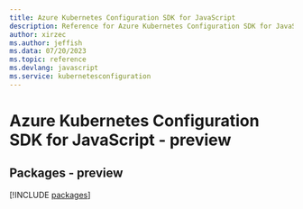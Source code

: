 ```yaml
---
title: Azure Kubernetes Configuration SDK for JavaScript
description: Reference for Azure Kubernetes Configuration SDK for JavaScript
author: xirzec
ms.author: jeffish
ms.data: 07/20/2023
ms.topic: reference
ms.devlang: javascript
ms.service: kubernetesconfiguration
---
```

# Azure Kubernetes Configuration SDK for JavaScript - preview
## Packages - preview
[!INCLUDE [packages](kubernetes-configuration-index.md)]